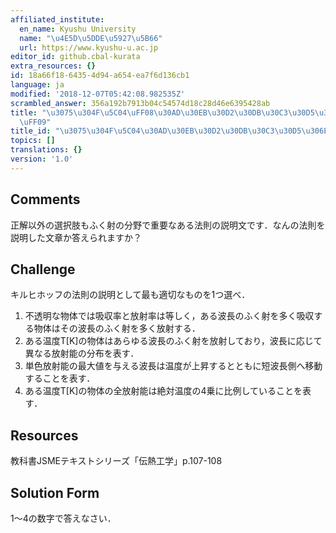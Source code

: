 ```yaml
---
affiliated_institute:
  en_name: Kyushu University
  name: "\u4E5D\u5DDE\u5927\u5B66"
  url: https://www.kyushu-u.ac.jp
editor_id: github.cbal-kurata
extra_resources: {}
id: 18a66f18-6435-4d94-a654-ea7f6d136cb1
language: ja
modified: '2018-12-07T05:42:08.982535Z'
scrambled_answer: 356a192b7913b04c54574d18c28d46e6395428ab
title: "\u3075\u304F\u5C04\uFF08\u30AD\u30EB\u30D2\u30DB\u30C3\u30D5\u306E\u6CD5\u5247\
  \uFF09"
title_id: "\u3075\u304F\u5C04\u30AD\u30EB\u30D2\u30DB\u30C3\u30D5\u306E\u6CD5\u5247"
topics: []
translations: {}
version: '1.0'
---
```


## Comments
正解以外の選択肢もふく射の分野で重要なある法則の説明文です．なんの法則を説明した文章か答えられますか？


## Challenge
キルヒホッフの法則の説明として最も適切なものを1つ選べ．
1. 不透明な物体では吸収率と放射率は等しく，ある波長のふく射を多く吸収する物体はその波長のふく射を多く放射する．
2. ある温度T[K]の物体はあらゆる波長のふく射を放射しており，波長に応じて異なる放射能の分布を表す．
3. 単色放射能の最大値を与える波長は温度が上昇するとともに短波長側へ移動することを表す．
4. ある温度T[K]の物体の全放射能は絶対温度の4乗に比例していることを表す．


## Resources
教科書JSMEテキストシリーズ「伝熱工学」p.107-108


## Solution Form
1〜4の数字で答えなさい．



